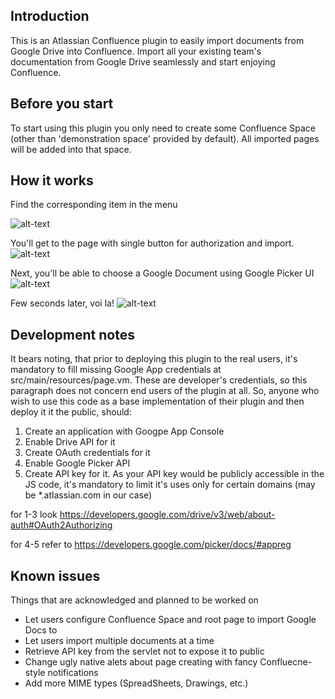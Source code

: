 ## Introduction
This is an Atlassian Confluence plugin to easily import documents from Google Drive into Confluence. Import all your existing team's documentation from Google Drive seamlessly and start enjoying Confluence.

## Before you start
To start using this plugin you only need to create some Confluence Space (other than 'demonstration space' provided by default). All imported pages will be added into that space.

## How it works
Find the corresponding item in the menu

![alt-text](http://imgur.com/f8lcM2N.png)

You'll get to the page with single button for authorization and import.
![alt-text](http://imgur.com/h0iRvzM.png)

Next, you'll be able to choose a Google Document using Google Picker UI
![alt-text](http://imgur.com/Ng0FhLu.png)

Few seconds later, voi la!
![alt-text](http://imgur.com/vjBin5b.png)

## Development notes
It bears noting, that prior to deploying this plugin to the real users, it's mandatory to fill missing Google App credentials at src/main/resources/page.vm.
These are developer's credentials, so this paragraph does not concern end users of the plugin at all.
So, anyone who wish to use this code as a base implementation of their plugin and then deploy it it the public, should:

1. Create an application with Googpe App Console
2. Enable Drive API for it
3. Create OAuth credentials for it
4. Enable Google Picker API
5. Create API key for it. As your API key would be publicly accessible in the JS code, it's mandatory to limit it's uses only for certain domains (may be *.atlassian.com in our case)

for 1-3 look https://developers.google.com/drive/v3/web/about-auth#OAuth2Authorizing 

for 4-5 refer to https://developers.google.com/picker/docs/#appreg

## Known issues
Things that are acknowledged and planned to be worked on
* Let users configure Confluence Space and root page to import Google Docs to
* Let users import multiple documents at a time
* Retrieve API key from the servlet not to expose it to public
* Change ugly native alets about page creating with fancy Confluecne-style notifications
* Add more MIME types (SpreadSheets, Drawings, etc.)

